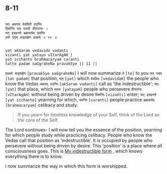 ## 8-11


```shloka-sa

यत् अक्षरम् वेदविदो वदन्ति
विशन्ति यत् यतयो वीतरागाः ।
यत् इच्छन्तो ब्रह्मचर्यम् चरन्ति
तत्ते पदम् सङ्ग्रहेण प्रवक्ष्ये ॥ ११ ॥

```
```shloka-sa-hk

yat akSaram vedavido vadanti
vizanti yat yatayo vItarAgAH |
yat icchanto brahmacaryam caranti
tatte padam saGgraheNa pravakSye || 11 ||

```
`प्रवक्ष्ये सङ्ग्रहेण` `[pravakSye saGgraheNa]` I will now summarize `ते` `[te]` to you `तत् पदम्` `[tat padam]` that position, `यत्` `[yat]` which `वेदविदः` `[vedavidaH]` the people who know the Vedas `अक्षरम् वदन्ति` `[akSaram vadanti]` call as 'the indestructible'; `यत्` `[yat]` that place, which `यतयः` `[yatayaH]` people who persevere `वीतरागाः` `[vItarAgAH]` without being driven by desire `विशन्ति` `[vizanti]` enter; `यत् इच्छन्तो` `[yat icchanto]` yearning for which, `चरन्ति` `[caranti]` people practice `ब्रह्मचर्यम्` `[brahmacaryam]` celibacy and study.


<a name='applnote_138'></a>
> If you yearn for timeless knowledge of your Self, think of the Lord as the core of the Self.



The Lord continues- I will now tell you the essence of the position, yearning for which people study while practicing celibacy. People who know the Vedas call that position as ‘indestructible’. It is occupied by people who persevere without being driven by desire. This ‘position’ is a place where all consciousness goes. This is 
[My indestructible form](7-5.md#consciousness_nature_of_the_Lord)
, which knows everything there is to know. 

I now summarize the way in which this form is worshipped.


